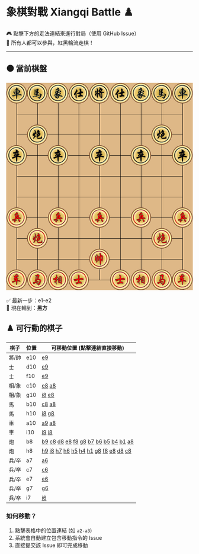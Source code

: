 # 象棋對戰 Xiangqi Battle ♟️

🎮 點擊下方的走法連結來進行對局（使用 GitHub Issue）  
👥 所有人都可以參與，紅黑輪流走棋！

---

## ⚫️ 當前棋盤


![current board](https://raw.githubusercontent.com/Asriel0727/xiangqi-battle/main/images/board/board_20250612063701.png?20250612063701)

✅ 最新一步：e1-e2  
🎯 現在輪到：**黑方**

## ♟️ 可行動的棋子

| 棋子 | 位置 | 可移動位置 (點擊連結直接移動) |
|------|------|-----------------------------|
| 將/帥 | e10 | [e9](https://github.com/Asriel0727/xiangqi-battle/issues/new?title=xiangqi%7Cmove%7Ce10-e9%7Cgame001&body=請勿修改標題，直接提交即可) |
| 士 | d10 | [e9](https://github.com/Asriel0727/xiangqi-battle/issues/new?title=xiangqi%7Cmove%7Cd10-e9%7Cgame001&body=請勿修改標題，直接提交即可) |
| 士 | f10 | [e9](https://github.com/Asriel0727/xiangqi-battle/issues/new?title=xiangqi%7Cmove%7Cf10-e9%7Cgame001&body=請勿修改標題，直接提交即可) |
| 相/象 | c10 | [e8](https://github.com/Asriel0727/xiangqi-battle/issues/new?title=xiangqi%7Cmove%7Cc10-e8%7Cgame001&body=請勿修改標題，直接提交即可) [a8](https://github.com/Asriel0727/xiangqi-battle/issues/new?title=xiangqi%7Cmove%7Cc10-a8%7Cgame001&body=請勿修改標題，直接提交即可) |
| 相/象 | g10 | [i8](https://github.com/Asriel0727/xiangqi-battle/issues/new?title=xiangqi%7Cmove%7Cg10-i8%7Cgame001&body=請勿修改標題，直接提交即可) [e8](https://github.com/Asriel0727/xiangqi-battle/issues/new?title=xiangqi%7Cmove%7Cg10-e8%7Cgame001&body=請勿修改標題，直接提交即可) |
| 馬 | b10 | [c8](https://github.com/Asriel0727/xiangqi-battle/issues/new?title=xiangqi%7Cmove%7Cb10-c8%7Cgame001&body=請勿修改標題，直接提交即可) [a8](https://github.com/Asriel0727/xiangqi-battle/issues/new?title=xiangqi%7Cmove%7Cb10-a8%7Cgame001&body=請勿修改標題，直接提交即可) |
| 馬 | h10 | [i8](https://github.com/Asriel0727/xiangqi-battle/issues/new?title=xiangqi%7Cmove%7Ch10-i8%7Cgame001&body=請勿修改標題，直接提交即可) [g8](https://github.com/Asriel0727/xiangqi-battle/issues/new?title=xiangqi%7Cmove%7Ch10-g8%7Cgame001&body=請勿修改標題，直接提交即可) |
| 車 | a10 | [a9](https://github.com/Asriel0727/xiangqi-battle/issues/new?title=xiangqi%7Cmove%7Ca10-a9%7Cgame001&body=請勿修改標題，直接提交即可) [a8](https://github.com/Asriel0727/xiangqi-battle/issues/new?title=xiangqi%7Cmove%7Ca10-a8%7Cgame001&body=請勿修改標題，直接提交即可) |
| 車 | i10 | [i9](https://github.com/Asriel0727/xiangqi-battle/issues/new?title=xiangqi%7Cmove%7Ci10-i9%7Cgame001&body=請勿修改標題，直接提交即可) [i8](https://github.com/Asriel0727/xiangqi-battle/issues/new?title=xiangqi%7Cmove%7Ci10-i8%7Cgame001&body=請勿修改標題，直接提交即可) |
| 炮 | b8 | [b9](https://github.com/Asriel0727/xiangqi-battle/issues/new?title=xiangqi%7Cmove%7Cb8-b9%7Cgame001&body=請勿修改標題，直接提交即可) [c8](https://github.com/Asriel0727/xiangqi-battle/issues/new?title=xiangqi%7Cmove%7Cb8-c8%7Cgame001&body=請勿修改標題，直接提交即可) [d8](https://github.com/Asriel0727/xiangqi-battle/issues/new?title=xiangqi%7Cmove%7Cb8-d8%7Cgame001&body=請勿修改標題，直接提交即可) [e8](https://github.com/Asriel0727/xiangqi-battle/issues/new?title=xiangqi%7Cmove%7Cb8-e8%7Cgame001&body=請勿修改標題，直接提交即可) [f8](https://github.com/Asriel0727/xiangqi-battle/issues/new?title=xiangqi%7Cmove%7Cb8-f8%7Cgame001&body=請勿修改標題，直接提交即可) [g8](https://github.com/Asriel0727/xiangqi-battle/issues/new?title=xiangqi%7Cmove%7Cb8-g8%7Cgame001&body=請勿修改標題，直接提交即可) [b7](https://github.com/Asriel0727/xiangqi-battle/issues/new?title=xiangqi%7Cmove%7Cb8-b7%7Cgame001&body=請勿修改標題，直接提交即可) [b6](https://github.com/Asriel0727/xiangqi-battle/issues/new?title=xiangqi%7Cmove%7Cb8-b6%7Cgame001&body=請勿修改標題，直接提交即可) [b5](https://github.com/Asriel0727/xiangqi-battle/issues/new?title=xiangqi%7Cmove%7Cb8-b5%7Cgame001&body=請勿修改標題，直接提交即可) [b4](https://github.com/Asriel0727/xiangqi-battle/issues/new?title=xiangqi%7Cmove%7Cb8-b4%7Cgame001&body=請勿修改標題，直接提交即可) [b1](https://github.com/Asriel0727/xiangqi-battle/issues/new?title=xiangqi%7Cmove%7Cb8-b1%7Cgame001&body=請勿修改標題，直接提交即可) [a8](https://github.com/Asriel0727/xiangqi-battle/issues/new?title=xiangqi%7Cmove%7Cb8-a8%7Cgame001&body=請勿修改標題，直接提交即可) |
| 炮 | h8 | [h9](https://github.com/Asriel0727/xiangqi-battle/issues/new?title=xiangqi%7Cmove%7Ch8-h9%7Cgame001&body=請勿修改標題，直接提交即可) [i8](https://github.com/Asriel0727/xiangqi-battle/issues/new?title=xiangqi%7Cmove%7Ch8-i8%7Cgame001&body=請勿修改標題，直接提交即可) [h7](https://github.com/Asriel0727/xiangqi-battle/issues/new?title=xiangqi%7Cmove%7Ch8-h7%7Cgame001&body=請勿修改標題，直接提交即可) [h6](https://github.com/Asriel0727/xiangqi-battle/issues/new?title=xiangqi%7Cmove%7Ch8-h6%7Cgame001&body=請勿修改標題，直接提交即可) [h5](https://github.com/Asriel0727/xiangqi-battle/issues/new?title=xiangqi%7Cmove%7Ch8-h5%7Cgame001&body=請勿修改標題，直接提交即可) [h4](https://github.com/Asriel0727/xiangqi-battle/issues/new?title=xiangqi%7Cmove%7Ch8-h4%7Cgame001&body=請勿修改標題，直接提交即可) [h1](https://github.com/Asriel0727/xiangqi-battle/issues/new?title=xiangqi%7Cmove%7Ch8-h1%7Cgame001&body=請勿修改標題，直接提交即可) [g8](https://github.com/Asriel0727/xiangqi-battle/issues/new?title=xiangqi%7Cmove%7Ch8-g8%7Cgame001&body=請勿修改標題，直接提交即可) [f8](https://github.com/Asriel0727/xiangqi-battle/issues/new?title=xiangqi%7Cmove%7Ch8-f8%7Cgame001&body=請勿修改標題，直接提交即可) [e8](https://github.com/Asriel0727/xiangqi-battle/issues/new?title=xiangqi%7Cmove%7Ch8-e8%7Cgame001&body=請勿修改標題，直接提交即可) [d8](https://github.com/Asriel0727/xiangqi-battle/issues/new?title=xiangqi%7Cmove%7Ch8-d8%7Cgame001&body=請勿修改標題，直接提交即可) [c8](https://github.com/Asriel0727/xiangqi-battle/issues/new?title=xiangqi%7Cmove%7Ch8-c8%7Cgame001&body=請勿修改標題，直接提交即可) |
| 兵/卒 | a7 | [a6](https://github.com/Asriel0727/xiangqi-battle/issues/new?title=xiangqi%7Cmove%7Ca7-a6%7Cgame001&body=請勿修改標題，直接提交即可) |
| 兵/卒 | c7 | [c6](https://github.com/Asriel0727/xiangqi-battle/issues/new?title=xiangqi%7Cmove%7Cc7-c6%7Cgame001&body=請勿修改標題，直接提交即可) |
| 兵/卒 | e7 | [e6](https://github.com/Asriel0727/xiangqi-battle/issues/new?title=xiangqi%7Cmove%7Ce7-e6%7Cgame001&body=請勿修改標題，直接提交即可) |
| 兵/卒 | g7 | [g6](https://github.com/Asriel0727/xiangqi-battle/issues/new?title=xiangqi%7Cmove%7Cg7-g6%7Cgame001&body=請勿修改標題，直接提交即可) |
| 兵/卒 | i7 | [i6](https://github.com/Asriel0727/xiangqi-battle/issues/new?title=xiangqi%7Cmove%7Ci7-i6%7Cgame001&body=請勿修改標題，直接提交即可) |


### 如何移動？
1. 點擊表格中的位置連結 (如 `a2-a3`)
2. 系統會自動建立包含移動指令的 Issue
3. 直接提交該 Issue 即可完成移動
